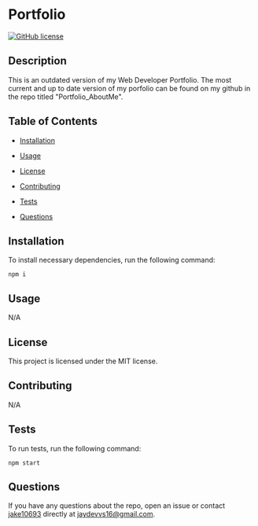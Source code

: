 
# Portfolio
[![GitHub license](https://img.shields.io/badge/license-MIT-blue.svg)](https://github.com/jake10693/portfolio)

## Description

This is an outdated version of my Web Developer Portfolio. The most current and up to date version of my porfolio can be found on my github in the repo titled "Portfolio_AboutMe".

## Table of Contents 

* [Installation](#installation)

* [Usage](#usage)

* [License](#license)

* [Contributing](#contributing)

* [Tests](#tests)

* [Questions](#questions)

## Installation

To install necessary dependencies, run the following command:

```
npm i
```

## Usage

N/A

## License

This project is licensed under the MIT license.
  
## Contributing

N/A

## Tests

To run tests, run the following command:

```
npm start
```

## Questions

If you have any questions about the repo, open an issue or contact [jake10693](undefined) directly at jaydevvs16@gmail.com.

